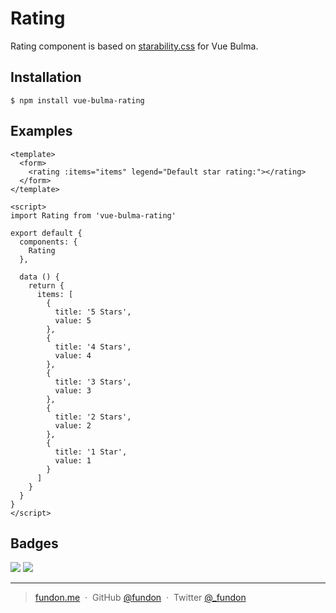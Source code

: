# Rating

Rating component is based on [starability.css](http://lunarlogic.github.io/starability/) for Vue Bulma.

## Installation

```
$ npm install vue-bulma-rating
```

## Examples

```vue
<template>
  <form>
    <rating :items="items" legend="Default star rating:"></rating>
  </form>
</template>

<script>
import Rating from 'vue-bulma-rating'

export default {
  components: {
    Rating
  },

  data () {
    return {
      items: [
        {
          title: '5 Stars',
          value: 5
        },
        {
          title: '4 Stars',
          value: 4
        },
        {
          title: '3 Stars',
          value: 3
        },
        {
          title: '2 Stars',
          value: 2
        },
        {
          title: '1 Star',
          value: 1
        }
      ]
    }
  }
}
</script>

```


## Badges

![](https://img.shields.io/badge/license-MIT-blue.svg)
![](https://img.shields.io/badge/status-stable-green.svg)

---

> [fundon.me](https://fundun.me) &nbsp;&middot;&nbsp;
> GitHub [@fundon](https://github.com/fundon) &nbsp;&middot;&nbsp;
> Twitter [@_fundon](https://twitter.com/_fundon)

